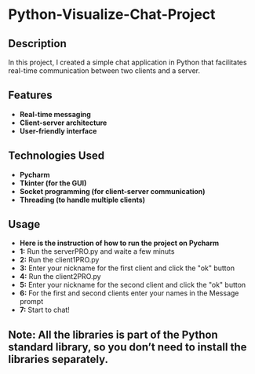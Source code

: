 # Python-Visualize-Chat-Project

## Description
In this project, I created a simple chat application in Python that facilitates real-time communication between two clients and a server.

## Features
- **Real-time messaging**
- **Client-server architecture**
- **User-friendly interface**

## Technologies Used
- **Pycharm**
- **Tkinter (for the GUI)**
- **Socket programming (for client-server communication)**
- **Threading (to handle multiple clients)** 

## Usage
- **Here is the instruction of how to run the project on Pycharm**
- **1:** Run the serverPRO.py and waite a few minuts
- **2:** Run the client1PRO.py
- **3:** Enter your nickname for the first client and click the "ok" button
- **4:** Run the client2PRO.py
- **5:** Enter your nickname for the second client and click the "ok" button
- **6:** For the first and second clients enter your names in the Message prompt
- **7:** Start to chat!

## Note: All the libraries is part of the Python standard library, so you don’t need to install the libraries separately.



